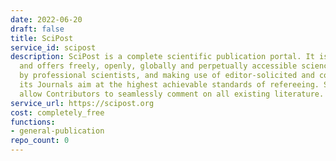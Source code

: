 ```yaml
---
date: 2022-06-20
draft: false
title: SciPost
service_id: scipost
description: SciPost is a complete scientific publication portal. It is purely online-based,
  and offers freely, openly, globally and perpetually accessible science. Being managed
  by professional scientists, and making use of editor-solicited and contributed reviews,
  its Journals aim at the highest achievable standards of refereeing. SciPost Commentaries
  allow Contributors to seamlessly comment on all existing literature.
service_url: https://scipost.org
cost: completely_free
functions:
- general-publication
repo_count: 0
---
```



